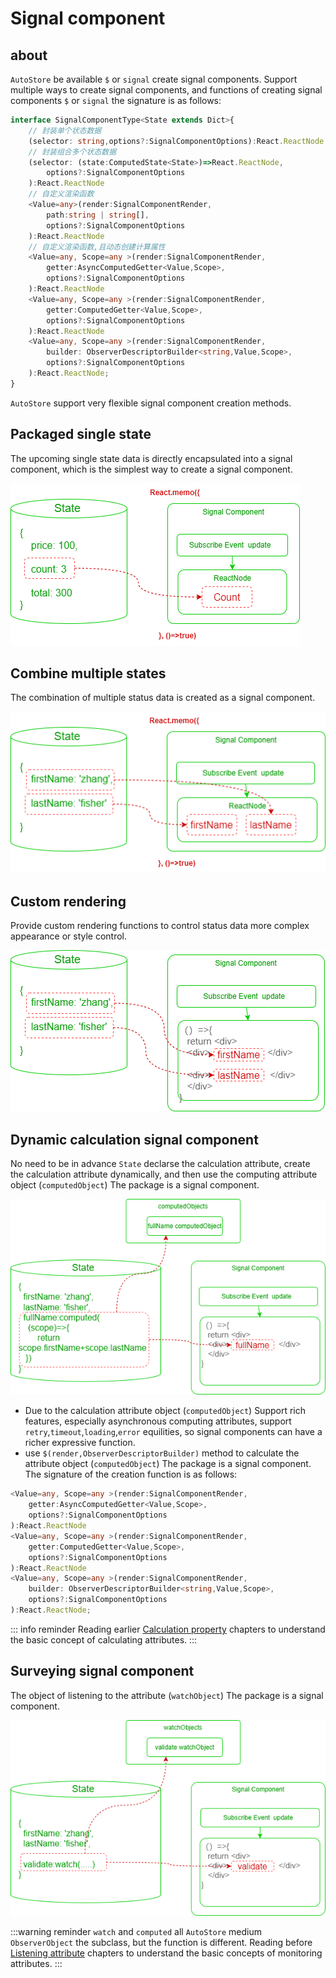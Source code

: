 # Signal component
## about

 `AutoStore` be available `$` or `signal` create signal components.
Support multiple ways to create signal components, and functions of creating signal components `$` or `signal` the signature is as follows:

```ts
interface SignalComponentType<State extends Dict>{
    // 封装单个状态数据
    (selector: string,options?:SignalComponentOptions):React.ReactNode
    // 封装组合多个状态数据
    (selector: (state:ComputedState<State>)=>React.ReactNode,
        options?:SignalComponentOptions
    ):React.ReactNode
    // 自定义渲染函数
    <Value=any>(render:SignalComponentRender,
        path:string | string[],
        options?:SignalComponentOptions
    ):React.ReactNode
    // 自定义渲染函数,且动态创建计算属性
    <Value=any, Scope=any >(render:SignalComponentRender,
        getter:AsyncComputedGetter<Value,Scope>,
        options?:SignalComponentOptions
    ):React.ReactNode
    <Value=any, Scope=any >(render:SignalComponentRender,
        getter:ComputedGetter<Value,Scope>,
        options?:SignalComponentOptions
    ):React.ReactNode
    <Value=any, Scope=any >(render:SignalComponentRender,
        builder: ObserverDescriptorBuilder<string,Value,Scope>,
        options?:SignalComponentOptions
    ):React.ReactNode;
}
```

 `AutoStore` support very flexible signal component creation methods.

## Packaged single state

The upcoming single state data is directly encapsulated into a signal component, which is the simplest way to create a signal component.

 ![](./images/signal-from-state.drawio.png) 


## Combine multiple states

The combination of multiple status data is created as a signal component.

 ![](./images/signal-combind-state.drawio.png) 


## Custom rendering

Provide custom rendering functions to control status data more complex appearance or style control.

 ![](./images/signal-custom-render.drawio.png) 


## Dynamic calculation signal component

No need to be in advance `State` declarse the calculation attribute, create the calculation attribute dynamically, and then use the computing attribute object (`computedObject`) The package is a signal component.

 ![](./images/signal-computed.drawio.png) 

- Due to the calculation attribute object (`computedObject`) Support rich features, especially asynchronous computing attributes, support `retry`,`timeout`,`loading`,`error` equilities, so signal components can have a richer expressive function.
- use `$(render,ObserverDescriptorBuilder)` method to calculate the attribute object (`computedObject`) The package is a signal component. The signature of the creation function is as follows:


```ts
<Value=any, Scope=any >(render:SignalComponentRender,
    getter:AsyncComputedGetter<Value,Scope>,
    options?:SignalComponentOptions
):React.ReactNode
<Value=any, Scope=any >(render:SignalComponentRender,
    getter:ComputedGetter<Value,Scope>,
    options?:SignalComponentOptions
):React.ReactNode
<Value=any, Scope=any >(render:SignalComponentRender,
    builder: ObserverDescriptorBuilder<string,Value,Scope>,
    options?:SignalComponentOptions
):React.ReactNode;
```

::: info reminder
Reading earlier [Calculation property](/guide/computed/about) chapters to understand the basic concept of calculating attributes.
:::

## Surveying signal component

The object of listening to the attribute (`watchObject`) The package is a signal component.

 ![](./images/signal-watch.drawio.png) 

:::warning reminder
 `watch` and `computed` all `AutoStore` medium `ObserverObject` the subclass, but the function is different.
Reading before [Listening attribute](/guide/watch/about) chapters to understand the basic concepts of monitoring attributes.
:::
